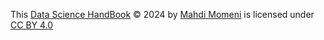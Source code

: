 This [Data Science HandBook](https://github.com/masterprg/Data-Science) © 2024 by [Mahdi Momeni](https://github.com/masterprg) is licensed under [CC BY 4.0](https://creativecommons.org/licenses/by/4.0/) 
